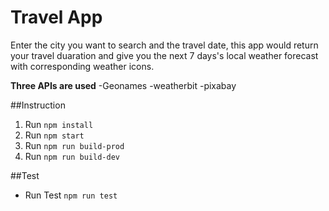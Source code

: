 # Travel App

Enter the city you want to search and the travel date, this app would return your travel duaration and give you the next 7 days's local weather forecast with corresponding weather icons.


**Three APIs are used**
-Geonames
-weatherbit 
-pixabay

##Instruction

1. Run `npm install`
2. Run `npm start`
3. Run `npm run build-prod`
4. Run `npm run build-dev`
 
##Test
- Run Test `npm run test`



